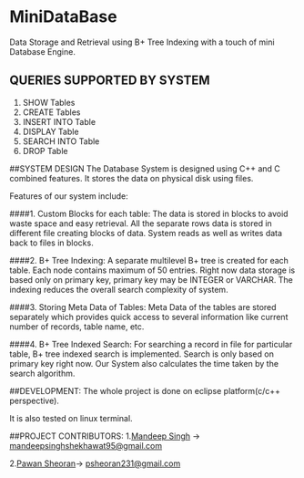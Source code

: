 # MiniDataBase
Data Storage and Retrieval using B+ Tree Indexing with a touch of mini Database Engine.

## QUERIES SUPPORTED BY SYSTEM
1. SHOW Tables
2. CREATE Tables
3. INSERT INTO Table
4. DISPLAY Table
5. SEARCH INTO Table
6. DROP Table


##SYSTEM DESIGN
The Database System is designed using C++ and C combined features.
It stores the data on physical disk using files.

Features of our system include:

####1. Custom Blocks for each table:
The data is stored in blocks to avoid waste space and easy retrieval. All the separate rows data is stored in different file creating blocks of data. System reads as well as writes data back to files in blocks.

####2. B+ Tree Indexing:
A separate multilevel B+ tree is created for each table. Each node contains maximum of 50 entries. Right now data storage  is based only on primary key, primary key may be INTEGER or VARCHAR. The indexing reduces the overall search complexity of system.

####3. Storing Meta Data of Tables:
 Meta Data of the tables are stored separately which provides quick access to several information like current number of records, table name, etc.
 
####4. B+ Tree Indexed Search:
 For searching a record in file for particular table, B+ tree indexed search is implemented. Search is only based on primary key right now.
 Our System also calculates the time taken by the search algorithm.
 
##DEVELOPMENT:
The whole project is done on eclipse platform(c/c++ perspective).

It is also tested on linux terminal.

##PROJECT CONTRIBUTORS:
1.[Mandeep Singh](https://github.com/msdeep14) -> mandeepsinghshekhawat95@gmail.com 

2.[Pawan Sheoran](https://github.com/pawan231)-> psheoran231@gmail.com

